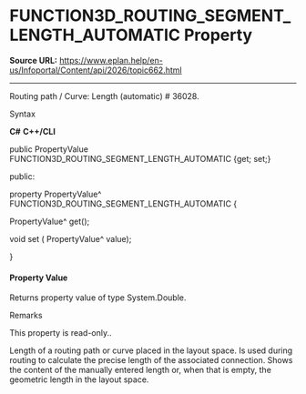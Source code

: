 # FUNCTION3D_ROUTING_SEGMENT_LENGTH_AUTOMATIC Property

**Source URL:** https://www.eplan.help/en-us/Infoportal/Content/api/2026/topic662.html

---

Routing path / Curve: Length (automatic) # 36028.

Syntax

**C#**
**C++/CLI**


public PropertyValue FUNCTION3D_ROUTING_SEGMENT_LENGTH_AUTOMATIC {get; set;}

public:

property PropertyValue^ FUNCTION3D_ROUTING_SEGMENT_LENGTH_AUTOMATIC {

   PropertyValue^ get();

   void set (    PropertyValue^ value);

}


#### Property Value

Returns property value of type System.Double.

Remarks

This property is read-only..

Length of a routing path or curve placed in the layout space. Is used during routing to calculate the precise length of the associated connection. Shows the content of the manually entered length or, when that is empty, the geometric length in the layout space.
